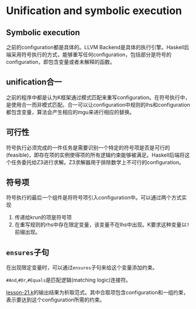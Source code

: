 # Unification and symbolic execution

## Symbolic execution

之前的configuration都是具体的。LLVM Backend是具体的执行引擎。Haskell后端采用符号执行的方式，能够重写任何configuration，包括部分是符号的configuration，即包含变量或者未解释的函数。

## unification合一

之前的程序中都是认为K框架通过模式匹配来重写configuration。在符号执行中，是使用合一而非模式匹配。合一可以让configuration中规则的lhs和configuration都包含变量，算法会产生相应的mgu来进行相应的替换。

## 可行性

符号执行必须完成的一件任务是需要识别一个特定的符号项是否是可行的(feasible)，即存在项的实例使得项的所有逻辑约束能够被满足。Haskell后端将这个任务委托给Z3进行求解。Z3求解器用于排除数学上不可行的configuration。

## 符号项

符号执行的最后一个组件是将符号项引入configuration中。可以通过两个方式实现

1. 传递给krun的项是符号项
2. 在重写规则的rhs中存在限定变量，该变量不在lhs中出现。K要求这种变量以`?`前缀出现。

## `ensures`子句

在出现限定变量时，可以通过`ensures`子句来给这个变量添加约束。

`#And`,`#Or`,`#Equals`是匹配逻辑(matching logic)连接符。

[lesson-21.k](lesson-21.k)的输出结果为析取范式。其中合取项包含configuration和一组约束，表示要达到这个configuration所需的约束。

